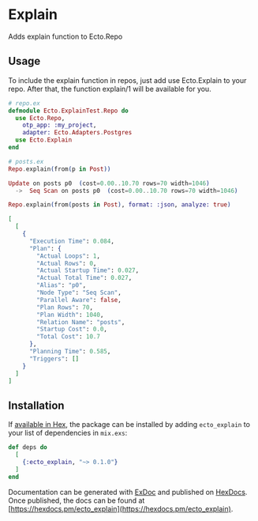 # Explain

Adds explain function to Ecto.Repo

## Usage

To include the explain function in repos, just add use Ecto.Explain to your repo. After that, the function explain/1 will be available for you.

```elixir
# repo.ex
defmodule Ecto.ExplainTest.Repo do
  use Ecto.Repo, 
    otp_app: :my_project, 
    adapter: Ecto.Adapters.Postgres
  use Ecto.Explain
end
```

```elixir
# posts.ex
Repo.explain(from(p in Post))

Update on posts p0  (cost=0.00..10.70 rows=70 width=1046)
  ->  Seq Scan on posts p0  (cost=0.00..10.70 rows=70 width=1046)
```

```elixir
Repo.explain(from(posts in Post), format: :json, analyze: true)

[
  [
    {
      "Execution Time": 0.084,
      "Plan": {
        "Actual Loops": 1,
        "Actual Rows": 0,
        "Actual Startup Time": 0.027,
        "Actual Total Time": 0.027,
        "Alias": "p0",
        "Node Type": "Seq Scan",
        "Parallel Aware": false,
        "Plan Rows": 70,
        "Plan Width": 1040,
        "Relation Name": "posts",
        "Startup Cost": 0.0,
        "Total Cost": 10.7
      },
      "Planning Time": 0.585,
      "Triggers": []
    }
  ]
]
```


## Installation

If [available in Hex](https://hex.pm/docs/publish), the package can be installed
by adding `ecto_explain` to your list of dependencies in `mix.exs`:

```elixir
def deps do
  [
    {:ecto_explain, "~> 0.1.0"}
  ]
end
```

Documentation can be generated with [ExDoc](https://github.com/elixir-lang/ex_doc)
and published on [HexDocs](https://hexdocs.pm). Once published, the docs can
be found at [https://hexdocs.pm/ecto_explain](https://hexdocs.pm/ecto_explain).

